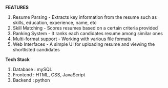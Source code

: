 **FEATURES**

1) Resume Parsing - Extracts key information from the resume such as skills, education, experience, name, etc
2) Skill Matching - Scores resumes based on a certain criteria provided
3) Ranking System - It ranks each candidates resume among similar ones 
4) Multi-format support - Working with various file formats 
5) Web Interfaces - A simple UI for uploading resume and viewing the shortlisted candidates 

**Tech Stack**

1) Database : mySQL
2) Frontend : HTML, CSS, JavaScript
3) Backend  : python
